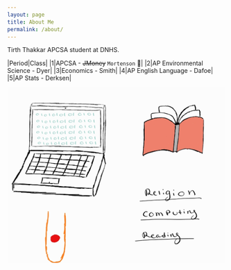 ```yaml
---
layout: page
title: About Me
permalink: /about/
---
```


Tirth Thakkar APCSA student at DNHS.


|Period|Class|
|1|APCSA - ~~JMoney~~ `Mortenson` 🤯| 
|2|AP Environmental Science - Dyer|
|3|Economics - Smith|
|4|AP English Language - Dafoe|
|5|AP Stats - Derksen|

![My Picture](https://github.com/Tirth-Thakkar/Mort-Pages-Personal/blob/main/images/AboutMe.jpg?raw=true)
